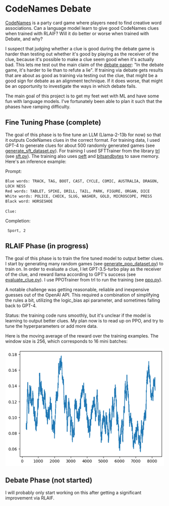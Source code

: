 # CodeNames Debate

[CodeNames](<https://en.wikipedia.org/wiki/Codenames_(board_game)>) is a party card game where players need to find creative word associations. Can a language model learn to give good CodeNames clues when trained with RLAIF? Will it do better or worse when trained with Debate, and why?

I suspect that judging whether a clue is good during the debate game is harder than testing out whether it's good by playing as the receiver of the clue, because it's possible to make a clue seem good when it's actually bad. This lets me test out the main claim of the [debate paper](https://arxiv.org/abs/1805.00899): "In the debate game, it's harder to lie than to refute a lie". If training via debate gets results that are about as good as training via testing out the clue, that might be a good sign for debate as an alignment technique. If it does worse, that might be an opportunity to investigate the ways in which debate fails.

The main goal of this project is to get my feet wet with ML and have some fun with language models. I've fortunately been able to plan it such that the phases have ramping difficulty.

## Fine Tuning Phase (complete)

The goal of this phase is to fine tune an LLM (Llama-2-13b for now) so that it outputs CodeNames clues in the correct format. For training data, I used GPT-4 to generate clues for about 500 randomly generated games (see [generate_sft_dataset.py](codenames_debate/generate_sft_dataset.py)). For training I used SFTTrainer from the library [trl](https://github.com/huggingface/trl) (see [sft.py](codenames_debate/sft.py)). The training also uses [peft](https://github.com/huggingface/peft) and [bitsandbytes](https://github.com/TimDettmers/bitsandbytes) to save memory. Here's an inference example:

Prompt:

```
Blue words: TRACK, TAG, BOOT, CAST, CYCLE, COMIC, AUSTRALIA, DRAGON, LOCH NESS
Red words: TABLET, SPIKE, DRILL, TAIL, PARK, FIGURE, ORGAN, DICE
White words: POLICE, CHECK, SLUG, WASHER, GOLD, MICROSCOPE, PRESS
Black word: HORSESHOE

Clue:
```

Completion:

```
 Sport, 2
```

## RLAIF Phase (in progress)

The goal of this phase is to train the fine tuned model to output better clues. I start by generating many random games (see [generate_ppo_dataset.py](codenames_debate/generate_ppo_dataset.py)) to train on. In order to evaluate a clue, I let GPT-3.5-turbo play as the receiver of the clue, and reward llama according to GPT's success (see [evaluate_clue.py](codenames_debate/evaluate_clue.py)). I use PPOTrainer from trl to run the training (see [ppo.py](codenames_debate/ppo.py)).

A notable challenge was getting reasonable, reliable and inexpensive guesses out of the OpenAI API. This required a combination of simplifying the rules a bit, utilizing the logic_bias api parameter, and sometimes falling back to GPT-4.

Status: the training code runs smoothly, but it's unclear if the model is learning to output better clues. My plan now is to read up on PPO, and try to tune the hyperparameters or add more data.

Here is the moving average of the reward over the training examples. The window size is 256, which corresponds to 16 mini batches:

![PPO training reward moving average. Not very impressive](ppo_rolling_average_reward.png)

## Debate Phase (not started)

I will probably only start working on this after getting a significant improvement via RLAIF.
